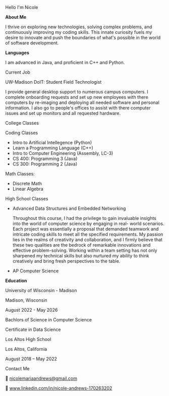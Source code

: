 Hello I'm Nicole 

**About Me**

I thrive on exploring new technologies, solving complex problems, and continuously improving my coding skills. This innate curiosity fuels my desire to innovate and push the boundaries of what's possible in the world of software development. 

**Languages**

I am advanced in Java, and proficient in C++ and Python. 

Current Job

UW-Madison DoIT: 
Student Field Technologist

I provide general desktop support to numerous campus computers. I complete onboarding requests and set up new employees with there computers by re-imaging and deploying all needed software and personal information. I also go to people's offices to assist with there computer issues and set up monitors and all requested hardware.


College Classes 

Coding Classes
- Intro to Artificial Intellegence (Python)
- Learn a Programming Language (C++)
- Intro to Computer Engineering (Assembly, LC-3)
- CS 400: Programming 3 (Java)
- CS 300: Programming 2 (Java) 

Math Classes:
- Discrete Math
- Linear Algebra

High School Classes 

- Advanced Data Structures and Embedded Networking

   Throughout this course, I had the privilege to gain invaluable insights into the world of computer science by engaging in real- world scenarios. Each project was essentially a proposal that demanded teamwork and intricate coding skills to meet all the specified requirements. My passion lies in the realms of creativity and collaboration, and I firmly believe that these two qualities are the bedrock of remarkable innovations and effective problem-solving. Working within a team setting has not only sharpened my technical skills but also nurtured my ability to think creatively and bring fresh perspectives to the table.
  
- AP Computer Science 


**Education**

University of Wisconsin - Madison 

Madison, Wisconsin 

August 2022 - May 2026

Bachlors of Science in Computer Science 

Certificate in Data Science 



Los Altos High School 

Los Altos, California 

August 2018 – May 2022

Contact Me

📧 nicolemariaandrews@gmail.com 

🔗 www.linkedin.com/in/nicole-andrews-170263202


